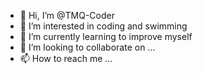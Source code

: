 - 👋 Hi, I’m @TMQ-Coder
- 👀 I’m interested in coding and swimming  
- 🌱 I’m currently learning to improve myself
- 💞️ I’m looking to collaborate on ...
- 📫 How to reach me ...

<!---
TMQ-Coder/TMQ-Coder is a ✨ special ✨ repository because its `README.md` (this file) appears on your GitHub profile.
You can click the Preview link to take a look at your changes.
--->
